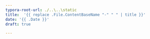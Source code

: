 ```yaml
---
typora-root-url: ./..\..\static
title:  '{{ replace .File.ContentBaseName "-" " " | title }}'
date: '{{ .Date }}'
draft: true

---
```





